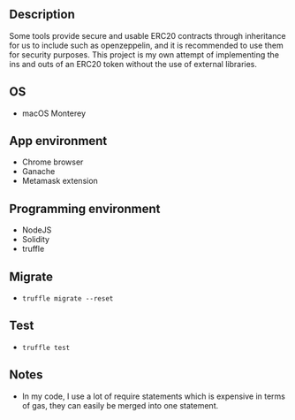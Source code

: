 ## Description
Some tools provide secure and usable ERC20 contracts through inheritance for us to include such as openzeppelin, and it is recommended to use them for security purposes. This project is my own attempt of implementing the ins and outs of an ERC20 token without the use of external libraries.

## OS
- macOS Monterey

## App environment
- Chrome browser
- Ganache
- Metamask extension

## Programming environment
- NodeJS
- Solidity
- truffle

## Migrate
- ``truffle migrate --reset``
## Test
- ``truffle test``

## Notes

- In my code, I use a lot of require statements which is expensive in terms of gas, they can easily be merged into one statement.

